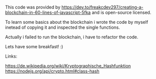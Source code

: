 This code was provided by https://dev.to/freakcdev297/creating-a-blockchain-in-60-lines-of-javascript-5fka
and is open-source licensed.

To learn some basics about the blockchain i wrote the code by myself inetead of copying it and inspected the single functions.

Actually i failed to run the blockchain, i have to refactor the code.

Lets have some breakfast! :)


Links: 

https://de.wikipedia.org/wiki/Kryptographische_Hashfunktion
https://nodejs.org/api/crypto.html#class-hash

